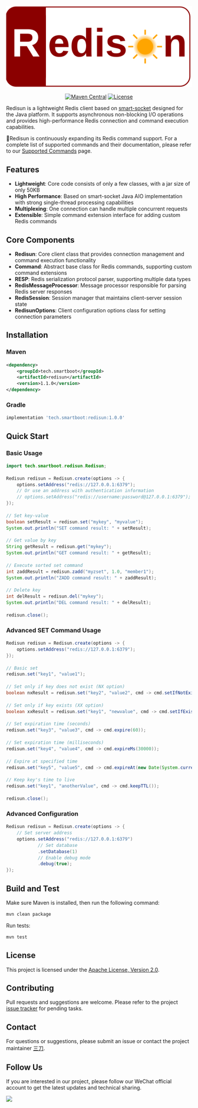 ![](./logo.svg)

<div align="center">

[![Maven Central](https://img.shields.io/maven-central/v/tech.smartboot/redisun)](https://central.sonatype.com/artifact/tech.smartboot/redisun)
[![License](https://img.shields.io/badge/license-Apache%202-blue.svg)](https://github.com/smartboot/redisun/blob/master/LICENSE)

</div>

Redisun is a lightweight Redis client based on [smart-socket](https://github.com/smartboot/smart-socket) designed for the Java platform. It supports asynchronous non-blocking I/O operations and provides high-performance Redis connection and command execution capabilities.

🚀Redisun is continuously expanding its Redis command support. For a complete list of supported commands and their documentation, please refer to our  [Supported Commands](https://smartboot.tech/redisun/guides/about/#redis-命令支持情况) page.

## Features

- **Lightweight**: Core code consists of only a few classes, with a jar size of only 50KB
- **High Performance**: Based on smart-socket Java AIO implementation with strong single-thread processing capabilities
- **Multiplexing**: One connection can handle multiple concurrent requests
- **Extensible**: Simple command extension interface for adding custom Redis commands

## Core Components

- **Redisun**: Core client class that provides connection management and command execution functionality
- **Command**: Abstract base class for Redis commands, supporting custom command extensions
- **RESP**: Redis serialization protocol parser, supporting multiple data types
- **RedisMessageProcessor**: Message processor responsible for parsing Redis server responses
- **RedisSession**: Session manager that maintains client-server session state
- **RedisunOptions**: Client configuration options class for setting connection parameters

## Installation

### Maven

```xml
<dependency>
    <groupId>tech.smartboot</groupId>
    <artifactId>redisun</artifactId>
    <version>1.1.0</version>
</dependency>
```

### Gradle

```gradle
implementation 'tech.smartboot:redisun:1.0.0'
```

## Quick Start

### Basic Usage

```java
import tech.smartboot.redisun.Redisun;

Redisun redisun = Redisun.create(options -> {
    options.setAddress("redis://127.0.0.1:6379");
    // Or use an address with authentication information
    // options.setAddress("redis://username:password@127.0.0.1:6379");
});

// Set key-value
boolean setResult = redisun.set("mykey", "myvalue");
System.out.println("SET command result: " + setResult);

// Get value by key
String getResult = redisun.get("mykey");
System.out.println("GET command result: " + getResult);

// Execute sorted set command
int zaddResult = redisun.zadd("myzset", 1.0, "member1");
System.out.println("ZADD command result: " + zaddResult);

// Delete key
int delResult = redisun.del("mykey");
System.out.println("DEL command result: " + delResult);

redisun.close();
```

### Advanced SET Command Usage

```java
Redisun redisun = Redisun.create(options -> {
    options.setAddress("redis://127.0.0.1:6379");
});

// Basic set
redisun.set("key1", "value1");

// Set only if key does not exist (NX option)
boolean nxResult = redisun.set("key2", "value2", cmd -> cmd.setIfNotExists());

// Set only if key exists (XX option)
boolean xxResult = redisun.set("key1", "newvalue", cmd -> cmd.setIfExists());

// Set expiration time (seconds)
redisun.set("key3", "value3", cmd -> cmd.expire(60));

// Set expiration time (milliseconds)
redisun.set("key4", "value4", cmd -> cmd.expireMs(30000));

// Expire at specified time
redisun.set("key5", "value5", cmd -> cmd.expireAt(new Date(System.currentTimeMillis() + 60000)));

// Keep key's time to live
redisun.set("key1", "anotherValue", cmd -> cmd.keepTTL());

redisun.close();
```

### Advanced Configuration

```java
Redisun redisun = Redisun.create(options -> {
    // Set server address
    options.setAddress("redis://127.0.0.1:6379")
            // Set database
            .setDatabase(1)
            // Enable debug mode
            .debug(true);
});
```

## Build and Test

Make sure Maven is installed, then run the following command:

```bash
mvn clean package
```

Run tests:

```bash
mvn test
```

## License

This project is licensed under the [Apache License, Version 2.0](http://www.apache.org/licenses/LICENSE-2.0.txt).

## Contributing

Pull requests and suggestions are welcome. Please refer to the project [issue tracker](https://github.com/smartboot/redisun/issues) for pending tasks.

## Contact

For questions or suggestions, please submit an issue or contact the project maintainer [三刀](https://github.com/smartdms).

## Follow Us

If you are interested in our project, please follow our WeChat official account to get the latest updates and technical sharing.

<img src="https://smartboot.tech/wx_dyh.png" width="20%">
